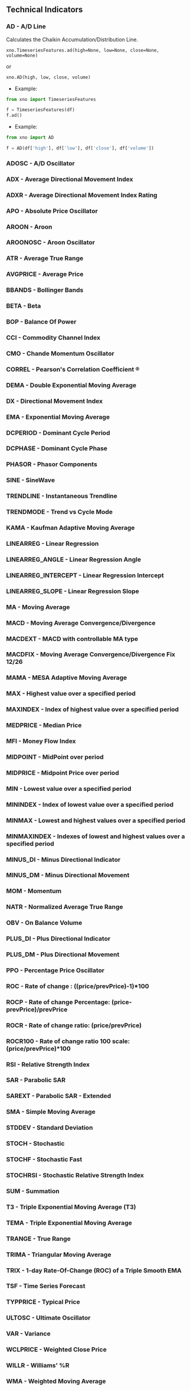 ## Technical Indicators
### AD - A/D Line 
Calculates the Chaikin Accumulation/Distribution Line.

```
xno.TimeseriesFeatures.ad(high=None, low=None, close=None, volume=None)
```
or 
```python
xno.AD(high, low, close, volume)
```
- Example:
```python
from xno import TimeseriesFeatures

f = TimeseriesFeatures(df)
f.ad()
```
- Example:
```python
from xno import AD

f = AD(df['high'], df['low'], df['close'], df['volume'])
```
### ADOSC - A/D Oscillator
### ADX	- Average Directional Movement Index
### ADXR - Average Directional Movement Index Rating
### APO - Absolute Price Oscillator
### AROON - Aroon
### AROONOSC - Aroon Oscillator
### ATR	- Average True Range
### AVGPRICE - Average Price
### BBANDS	- Bollinger Bands
### BETA	- Beta
### BOP	- Balance Of Power
### CCI	- Commodity Channel Index
### CMO	- Chande Momentum Oscillator
### CORREL	- Pearson's Correlation Coefficient ®
### DEMA	- Double Exponential Moving Average
### DX	- Directional Movement Index
### EMA	- Exponential Moving Average
### DCPERIOD - Dominant Cycle Period
### DCPHASE - Dominant Cycle Phase
### PHASOR - Phasor Components
### SINE - SineWave
### TRENDLINE - Instantaneous Trendline
### TRENDMODE - Trend vs Cycle Mode
### KAMA	- Kaufman Adaptive Moving Average
### LINEARREG	- Linear Regression
### LINEARREG_ANGLE	- Linear Regression Angle
### LINEARREG_INTERCEPT	- Linear Regression Intercept
### LINEARREG_SLOPE	- Linear Regression Slope
### MA	- Moving Average
### MACD	- Moving Average Convergence/Divergence
### MACDEXT	- MACD with controllable MA type
### MACDFIX	- Moving Average Convergence/Divergence Fix 12/26
### MAMA	- MESA Adaptive Moving Average
### MAX	- Highest value over a specified period
### MAXINDEX	- Index of highest value over a specified period
### MEDPRICE	- Median Price
### MFI	- Money Flow Index
### MIDPOINT	- MidPoint over period
### MIDPRICE	- Midpoint Price over period
### MIN	- Lowest value over a specified period
### MININDEX	- Index of lowest value over a specified period
### MINMAX	- Lowest and highest values over a specified period
### MINMAXINDEX	- Indexes of lowest and highest values over a specified period
### MINUS_DI	- Minus Directional Indicator
### MINUS_DM	- Minus Directional Movement
### MOM	- Momentum
### NATR	- Normalized Average True Range
### OBV	- On Balance Volume
### PLUS_DI	- Plus Directional Indicator
### PLUS_DM	- Plus Directional Movement
### PPO	- Percentage Price Oscillator
### ROC	- Rate of change : ((price/prevPrice)-1)*100
### ROCP	- Rate of change Percentage: (price-prevPrice)/prevPrice
### ROCR	- Rate of change ratio: (price/prevPrice)
### ROCR100	- Rate of change ratio 100 scale: (price/prevPrice)*100
### RSI	- Relative Strength Index
### SAR	- Parabolic SAR
### SAREXT	- Parabolic SAR - Extended
### SMA	- Simple Moving Average
### STDDEV	- Standard Deviation
### STOCH	- Stochastic
### STOCHF	- Stochastic Fast
### STOCHRSI	- Stochastic Relative Strength Index
### SUM	- Summation
### T3	- Triple Exponential Moving Average (T3)
### TEMA	- Triple Exponential Moving Average
### TRANGE	- True Range
### TRIMA	- Triangular Moving Average
### TRIX	- 1-day Rate-Of-Change (ROC) of a Triple Smooth EMA
### TSF	- Time Series Forecast
### TYPPRICE	- Typical Price
### ULTOSC	- Ultimate Oscillator
### VAR	- Variance
### WCLPRICE	- Weighted Close Price
### WILLR	- Williams' %R
### WMA	- Weighted Moving Average

